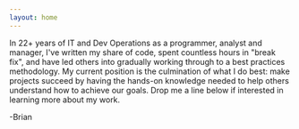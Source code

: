 ```yaml
---
layout: home
---
```


In 22+ years of IT and Dev Operations as a programmer, analyst and manager, I've written my share of code, spent countless hours in "break fix", and have led others into gradually working through to a best practices methodology.  My current position is the culmination of what I do best: make projects succeed by having the hands-on knowledge needed to help others understand how to achieve our goals.  Drop me a line below if interested in learning more about my work.

-Brian 
